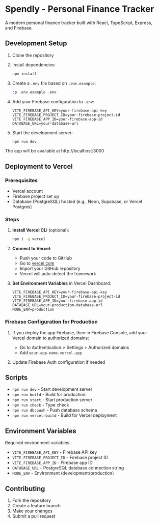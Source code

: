 # Spendly - Personal Finance Tracker

A modern personal finance tracker built with React, TypeScript, Express, and Firebase.

## Development Setup

1. Clone the repository
2. Install dependencies:
   ```bash
   npm install
   ```

3. Create a `.env` file based on `.env.example`:
   ```bash
   cp .env.example .env
   ```

4. Add your Firebase configuration to `.env`:
   ```
   VITE_FIREBASE_API_KEY=your-firebase-api-key
   VITE_FIREBASE_PROJECT_ID=your-firebase-project-id
   VITE_FIREBASE_APP_ID=your-firebase-app-id
   DATABASE_URL=your-database-url
   ```

5. Start the development server:
   ```bash
   npm run dev
   ```

The app will be available at http://localhost:3000

## Deployment to Vercel

### Prerequisites
- Vercel account
- Firebase project set up
- Database (PostgreSQL) hosted (e.g., Neon, Supabase, or Vercel Postgres)

### Steps

1. **Install Vercel CLI** (optional):
   ```bash
   npm i -g vercel
   ```

2. **Connect to Vercel**:
   - Push your code to GitHub
   - Go to [vercel.com](https://vercel.com)
   - Import your GitHub repository
   - Vercel will auto-detect the framework

3. **Set Environment Variables** in Vercel Dashboard:
   ```
   VITE_FIREBASE_API_KEY=your-firebase-api-key
   VITE_FIREBASE_PROJECT_ID=your-firebase-project-id
   VITE_FIREBASE_APP_ID=your-firebase-app-id
   DATABASE_URL=your-production-database-url
   NODE_ENV=production
   ````

### Firebase Configuration for Production

1. If you deploy the app Firebase, then in Firebase Console, add your Vercel domain to authorized domains:
   - Go to Authentication > Settings > Authorized domains
   - Add `your-app-name.vercel.app`

2. Update Firebase Auth configuration if needed

## Scripts

- `npm run dev` - Start development server
- `npm run build` - Build for production
- `npm run start` - Start production server
- `npm run check` - Type check
- `npm run db:push` - Push database schema
- `npm run vercel-build` - Build for Vercel deployment

## Environment Variables

Required environment variables:

- `VITE_FIREBASE_API_KEY` - Firebase API key
- `VITE_FIREBASE_PROJECT_ID` - Firebase project ID
- `VITE_FIREBASE_APP_ID` - Firebase app ID
- `DATABASE_URL` - PostgreSQL database connection string
- `NODE_ENV` - Environment (development/production)

## Contributing

1. Fork the repository
2. Create a feature branch
3. Make your changes
4. Submit a pull request
